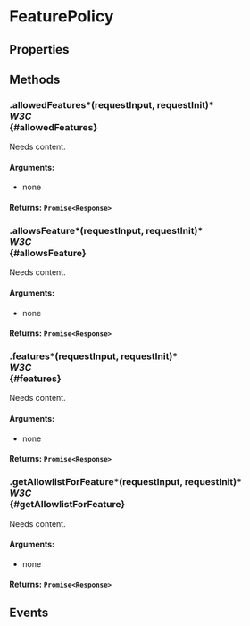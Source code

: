 # FeaturePolicy

## Properties

## Methods

### .allowedFeatures*(requestInput, requestInit)* <div class="specs"><i>W3C</i></div> {#allowedFeatures}

Needs content.

#### **Arguments**:


 - none

#### **Returns**: `Promise<Response>`

### .allowsFeature*(requestInput, requestInit)* <div class="specs"><i>W3C</i></div> {#allowsFeature}

Needs content.

#### **Arguments**:


 - none

#### **Returns**: `Promise<Response>`

### .features*(requestInput, requestInit)* <div class="specs"><i>W3C</i></div> {#features}

Needs content.

#### **Arguments**:


 - none

#### **Returns**: `Promise<Response>`

### .getAllowlistForFeature*(requestInput, requestInit)* <div class="specs"><i>W3C</i></div> {#getAllowlistForFeature}

Needs content.

#### **Arguments**:


 - none

#### **Returns**: `Promise<Response>`

## Events
